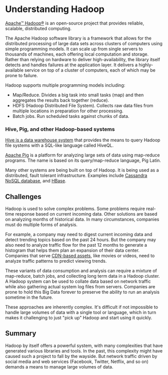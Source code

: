 # Understanding Hadoop

[Apache™ Hadoop®](http://hadoop.apache.org/) is an open-source project that provides reliable, scalable, distributed computing.

The Apache Hadoop software library is a framework that allows for the distributed processing of large data sets across clusters of computers using simple programming models. It can scale up from single servers to thousands of machines, each offering local computation and storage. Rather than relying on hardware to deliver high-availability, the library itself detects and handles failures at the application layer. It delivers a highly-available service on top of a cluster of computers, each of which may be prone to failure.

Hadoop supports multiple programming models including:
- Map/Reduce. Divides a big task into small tasks (map) and then aggregates the results back together (reduce).
- HDFS (Hadoop Distributed File System). Collects raw data files from multiple locations in preparation for other processing.
- Batch jobs. Run scheduled tasks against chunks of data.

### Hive, Pig, and other Hadoop-based systems

[Hive is a data warehouse system](http://hive.apache.org/) that provides the means to query Hadoop file systems with a SQL-like language called HiveQL.

[Apache Pig](http://pig.apache.org/) is a platform for analyzing large sets of data using map-reduce programs. The name is based on its query/map-reduce language, Pig Latin.

Many other systems are being built on top of Hadoop. It is being used as a distributed, fault tolerant infrastructure. Examples include [Cassandra NoSQL database](http://cassandra.apache.org/), and [HBase](http://hbase.apache.org/).

## Challenges

Hadoop is used to solve complex problems. Some problems require real-time response based on current incoming data. Other solutions are based on analyzing months of historical data. In many circumstances, companies must do multiple forms of analysis. 

For example, a company may need to digest current incoming data and detect trending topics based on the past 24 hours. But the company may also need to analyze traffic flow for the past 12 months to generate a histogram that helps them plan an expansion of their data center. Companies that serve [CDN-based assets](https://en.wikipedia.org/wiki/Content_delivery_network), like movies or videos, need to analyze traffic patterns to predict viewing trends.

These variants of data consumption and analysis can require a mixture of map-reduce, batch jobs, and collecting long term data in a Hadoop cluster. A Hadoop system can be used to collate data based on network traffic while also gathering actual system log files from servers. Companies are prone to hold this Big Data forever to preserve the ability to run an analysis sometime in the future.

These approaches are inherently complex. It's difficult if not impossible to handle large volumes of data with a single tool or language, which in turn makes it challenging to just "pick up" Hadoop and start using it quickly.


## Summary

Hadoop by itself offers a powerful system, with many complexities that have generated various libraries and tools. In the past, this complexity might have caused such a project to fall by the wayside. But network traffic driven by social media and web services (Facebook, Twitter, Netflix, and so on) demands a means to manage large volumes of data.

